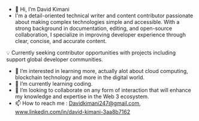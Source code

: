 - 👋 Hi, I’m David Kimani
- I'm a detail-oriented technical writer and content contributor passionate about making complex technologies simple and accessible. With a strong background in documentation, editing, and open-source collaboration, I specialize in improving developer experience through clear, concise, and accurate content.

💡 Currently seeking contributor opportunities with projects including support global developer communities.
- 👀 I’m interested in learning more, actually alot about cloud computing, blockchain technology and more in the digital world. 
- 🌱 I’m currently learning coding.
- 💞️ I’m looking to collaborate on any form of interaction that will enhance my knowledge and expertise in the Web 3 ecosystem. 
- 📫 How to reach me : Davidkimani247@gmail.com, www.linkedin.com/in/david-kimani-3aa8b7162

<!---
KimKAIJU/KimKAIJU is a ✨ special ✨ repository because its `README.md` (this file) appears on your GitHub profile.
You can click the Preview link to take a look at your changes.
--->
